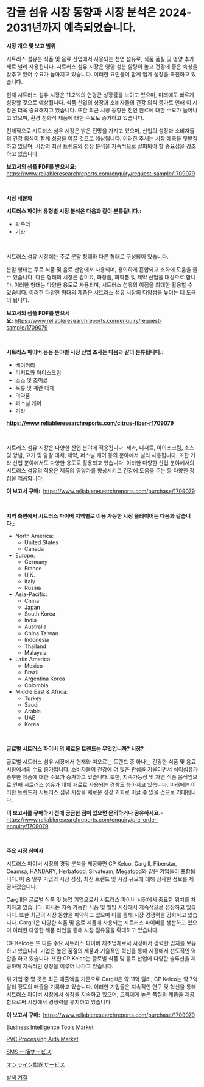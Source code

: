 <p><h1>감귤 섬유 시장 동향과 시장 분석은 2024-2031년까지 예측되었습니다.</h1></p><p><strong>시장 개요 및 보고 범위</strong></p>
<p><p>시트러스 섬유는 식품 및 음료 산업에서 사용되는 천연 섬유로, 식품 품질 및 영양 추가제로 널리 사용됩니다. 시트러스 섬유 시장은 영양 성분 함량이 높고 건강에 좋은 속성을 갖추고 있어 수요가 높아지고 있습니다. 이러한 요인들이 함께 업계 성장을 촉진하고 있습니다.</p><p>현재 시트러스 섬유 시장은 11.2%의 연평균 성장률을 보이고 있으며, 미래에도 빠르게 성장할 것으로 예상됩니다. 식품 산업의 성장과 소비자들의 건강 의식 증가로 인해 이 시장은 더욱 중요해지고 있습니다. 또한 최근 시장 동향은 천연 원료에 대한 수요가 늘어나고 있으며, 환경 친화적 제품에 대한 수요도 증가하고 있습니다.</p><p>전체적으로 시트러스 섬유 시장은 밝은 전망을 가지고 있으며, 산업의 성장과 소비자들의 건강 의식이 함께 성장을 이끌 것으로 예상됩니다. 이러한 추세는 시장 예측을 뒷받침하고 있으며, 시장의 최신 트렌드와 성장 분석을 지속적으로 살펴봐야 할 중요성을 강조하고 있습니다.</p></p>
<p><strong>보고서의 샘플 PDF를 받으세요:</strong> <a href="https://www.reliableresearchreports.com/enquiry/request-sample/1709079">https://www.reliableresearchreports.com/enquiry/request-sample/1709079</a></p>
<p>&nbsp;</p>
<p><strong>시장 세분화</strong></p>
<p><strong>시트러스 파이버 유형별 시장 분석은 다음과 같이 분류됩니다.:</strong></p>
<p><ul><li>파우더</li><li>기타</li></ul></p>
<p>&nbsp;</p>
<p><p>시트러스 섬유 시장에는 주로 분말 형태와 다른 형태로 구성되어 있습니다. </p><p>분말 형태는 주로 식품 및 음료 산업에서 사용되며, 용이하게 혼합되고 소화에 도움을 줄 수 있습니다. 다른 형태의 시장은 감미료, 화장품, 화학품 및 제약 산업을 대상으로 합니다. 이러한 형태는 다양한 용도로 사용되며, 시트러스 섬유의 이점을 최대한 활용할 수 있습니다. 이러한 다양한 형태의 제품은 시트러스 섬유 시장의 다양성을 높이는 데 도움이 됩니다.</p></p>
<p><strong>보고서의 샘플 PDF를 받으세요:</strong>&nbsp;<a href="https://www.reliableresearchreports.com/enquiry/request-sample/1709079">https://www.reliableresearchreports.com/enquiry/request-sample/1709079</a></p>
<p>&nbsp;</p>
<p><strong> 시트러스 파이버 응용 분야별 시장 산업 조사는 다음과 같이 분류됩니다.:</strong></p>
<p><ul><li>베이커리</li><li>디저트와 아이스크림</li><li>소스 및 조미료</li><li>육류 및 계란 대체</li><li>의약품</li><li>퍼스널 케어</li><li>기타</li></ul></p>
<p><strong><a href="https://www.reliableresearchreports.com/citrus-fiber-r1709079">https://www.reliableresearchreports.com/citrus-fiber-r1709079</a></strong></p>
<p>&nbsp;</p>
<p><p>시트러스 섬유 시장은 다양한 산업 분야에 적용됩니다. 제과, 디저트, 아이스크림, 소스 및 양념, 고기 및 달걀 대체, 제약, 퍼스널 케어 등의 분야에서 널리 사용됩니다. 또한 기타 산업 분야에서도 다양한 용도로 활용되고 있습니다. 이러한 다양한 산업 분야에서의 시트러스 섬유의 적용은 제품의 영양가를 향상시키고 건강에 도움을 주는 등 다양한 장점을 제공합니다.</p></p>
<p><strong>이 보고서 구매:</strong>&nbsp; <a href="https://www.reliableresearchreports.com/purchase/1709079">https://www.reliableresearchreports.com/purchase/1709079</a></p>
<p>&nbsp;</p>
<p><strong>지역 측면에서 시트러스 파이버 지역별로 이용 가능한 시장 플레이어는 다음과 같습니다.:</strong></p>
<p><ul>
    <li>
        North America:
        <ul>
            <li>United States</li>
            <li>Canada</li>
        </ul>
    </li>
    <li>
        Europe:
        <ul>
            <li>Germany</li>
            <li>France</li>
            <li>U.K.</li>
            <li>Italy</li>
            <li>Russia</li>
        </ul>
    </li>
    <li>
        Asia-Pacific:
        <ul>
            <li>China</li>
            <li>Japan</li>
            <li>South Korea</li>
            <li>India</li>
            <li>Australia</li>
            <li>China Taiwan</li>
            <li>Indonesia</li>
            <li>Thailand</li>
            <li>Malaysia</li>
        </ul>
    </li>
    <li>
        Latin America:
        <ul>
            <li>Mexico</li>
            <li>Brazil</li>
            <li>Argentina Korea</li>
            <li>Colombia</li>
        </ul>
    </li>
    <li>
        Middle East & Africa:
        <ul>
            <li>Turkey</li>
            <li>Saudi</li>
            <li>Arabia</li>
            <li>UAE</li>
            <li>Korea</li>
        </ul>
    </li>
    </ul></p>
<p>&nbsp;</p>
<p><strong>글로벌 시트러스 파이버 의 새로운 트렌드는 무엇입니까? 시장?</strong></p>
<p><p>글로벌 시트러스 섬유 시장에서 현재와 떠오르는 트렌드 중 하나는 건강한 식품 및 음료 시장에서의 수요 증가입니다. 소비자들이 건강에 더 많은 관심을 기울이면서 식이섬유가 풍부한 제품에 대한 수요가 증가하고 있습니다. 또한, 지속가능성 및 자연 식품 움직임으로 인해 시트러스 섬유가 대체 재료로 사용되는 경향도 높아지고 있습니다. 미래에는 이러한 트렌드가 시트러스 섬유 시장을 새로운 성장 기회로 이끌 수 있을 것으로 기대됩니다.</p></p>
<p><strong>이 보고서를 구매하기 전에 궁금한 점이 있으면 문의하거나 공유하세요.</strong>- <a href="https://www.reliableresearchreports.com/enquiry/pre-order-enquiry/1709079">https://www.reliableresearchreports.com/enquiry/pre-order-enquiry/1709079</a></p>
<p>&nbsp;</p>
<p><strong>주요 시장 참여자</strong></p>
<p><p>시트러스 파이버 시장의 경쟁 분석을 제공하면 CP Kelco, Cargill, Fiberstar, Ceamsa, HANDARY, Herbafood, Silvateam, Megafood와 같은 기업들이 포함됩니다. 이 중 일부 기업의 시장 성장, 최신 트렌드 및 시장 규모에 대해 상세한 정보를 제공하겠습니다. </p><p>Cargill은 글로벌 식품 및 농업 기업으로서 시트러스 파이버 시장에서 중요한 위치를 차지하고 있습니다. 회사는 지속 가능한 식품 및 웰빙 시장에서 지속적으로 성장하고 있습니다. 또한 최근의 시장 동향을 파악하고 있으며 이를 통해 시장 경쟁력을 강화하고 있습니다. Cargill은 다양한 식품 및 음료 제품에 사용되는 시트러스 파이버를 생산하고 있으며 이러한 다양한 제품 라인을 통해 시장 점유율을 확대하고 있습니다.</p><p>CP Kelco는 또 다른 주요 시트러스 파이버 제조업체로서 시장에서 강력한 입지를 보유하고 있습니다. 기업은 높은 품질의 제품과 기술적인 혁신을 통해 시장에서 선도적인 역할을 하고 있습니다. 또한 CP Kelco는 글로벌 식품 및 음료 산업에 다양한 솔루션을 제공하며 지속적인 성장을 이루어 나가고 있습니다.</p><p>위 기업 중 몇 곳은 최근 매출액을 기준으로 Cargill은 약 11억 달러, CP Kelco는 약 7억 달러 정도의 매출을 기록하고 있습니다. 이러한 기업들은 지속적인 연구 및 혁신을 통해 시트러스 파이버 시장에서 성장을 지속하고 있으며, 고객에게 높은 품질의 제품을 제공함으로써 시장에서 경쟁력을 유지하고 있습니다.</p></p>
<p><strong>이 보고서 구매:</strong>&nbsp;&nbsp;<a href="https://www.reliableresearchreports.com/purchase/1709079">https://www.reliableresearchreports.com/purchase/1709079</a></p>
<p><p><a href="https://github.com/Paul14Anderson63/Market-Research-Report-List-3/blob/main/business-intelligence-tools-market.md">Business Intelligence Tools Market</a></p><p><a href="https://issuu.com/reportprime-2/docs/pvc-processing-aids-market-size-2030.pptx">PVC Processing Aids Market</a></p><p><a href="https://github.com/ihabdkwlxs948/Market-Research-Report-List-1/blob/main/477545625611.md">SMS 一括サービス</a></p><p><a href="https://github.com/dadanedu33/Market-Research-Report-List-1/blob/main/967226425612.md">オンライン獣医サービス</a></p><p><a href="https://github.com/Hubertstyenger6685/Market-Research-Report-List-1/blob/main/934321223276.md">발색 기질</a></p></p>